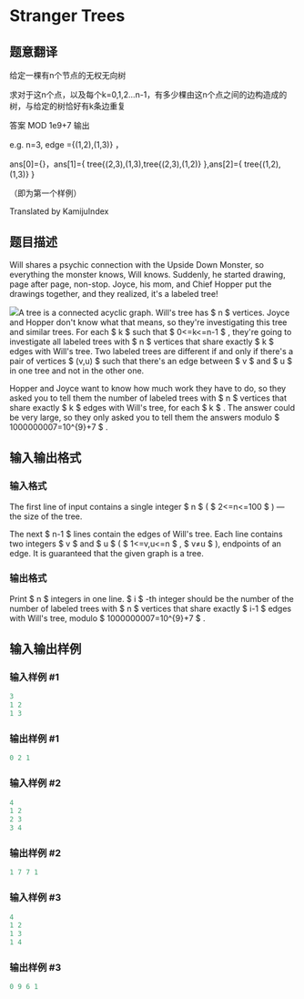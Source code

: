# Stranger Trees

## 题意翻译

给定一棵有n个节点的无权无向树

求对于这n个点，以及每个k=0,1,2...n-1，有多少棵由这n个点之间的边构造成的树，与给定的树恰好有k条边重复

答案 MOD 1e9+7 输出

e.g. n=3, edge ={(1,2),(1,3)} ，

ans[0]={}，ans[1]={ tree{(2,3),(1,3),tree{(2,3),(1,2)} },ans[2]={ tree{(1,2),(1,3)} }

（即为第一个样例）

Translated by KamijuIndex

## 题目描述

Will shares a psychic connection with the Upside Down Monster, so everything the monster knows, Will knows. Suddenly, he started drawing, page after page, non-stop. Joyce, his mom, and Chief Hopper put the drawings together, and they realized, it's a labeled tree!

![](https://cdn.luogu.com.cn/upload/vjudge_pic/CF917D/df747e5880f95d5a7f2a7fa3db2b2bf252f41ce9.png)A tree is a connected acyclic graph. Will's tree has $ n $ vertices. Joyce and Hopper don't know what that means, so they're investigating this tree and similar trees. For each $ k $ such that $ 0<=k<=n-1 $ , they're going to investigate all labeled trees with $ n $ vertices that share exactly $ k $ edges with Will's tree. Two labeled trees are different if and only if there's a pair of vertices $ (v,u) $ such that there's an edge between $ v $ and $ u $ in one tree and not in the other one.

Hopper and Joyce want to know how much work they have to do, so they asked you to tell them the number of labeled trees with $ n $ vertices that share exactly $ k $ edges with Will's tree, for each $ k $ . The answer could be very large, so they only asked you to tell them the answers modulo $ 1000000007=10^{9}+7 $ .

## 输入输出格式

### 输入格式

The first line of input contains a single integer $ n $ ( $ 2<=n<=100 $ ) — the size of the tree.

The next $ n-1 $ lines contain the edges of Will's tree. Each line contains two integers $ v $ and $ u $ ( $ 1<=v,u<=n $ , $ v≠u $ ), endpoints of an edge. It is guaranteed that the given graph is a tree.

### 输出格式

Print $ n $ integers in one line. $ i $ -th integer should be the number of the number of labeled trees with $ n $ vertices that share exactly $ i-1 $ edges with Will's tree, modulo $ 1000000007=10^{9}+7 $ .

## 输入输出样例

### 输入样例 #1

```cpp
3
1 2
1 3

```
### 输出样例 #1

```cpp
0 2 1 
```


### 输入样例 #2

```cpp
4
1 2
2 3
3 4

```
### 输出样例 #2

```cpp
1 7 7 1 
```


### 输入样例 #3

```cpp
4
1 2
1 3
1 4

```
### 输出样例 #3

```cpp
0 9 6 1 
```


